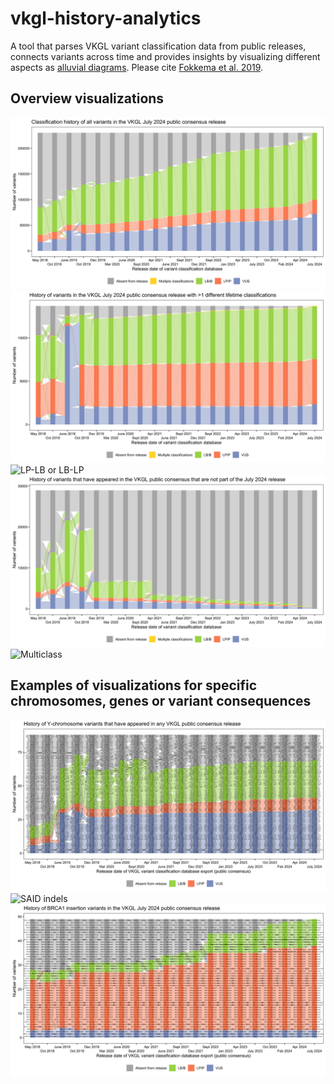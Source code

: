 # vkgl-history-analytics
A tool that parses VKGL variant classification data from public releases, connects variants across time and provides insights by visualizing different aspects as [alluvial diagrams](https://en.wikipedia.org/wiki/Alluvial_diagram).
Please cite [Fokkema et al. 2019](https://doi.org/10.1002/humu.23896).

## Overview visualizations
![Latest release](img/vkgl-july2024.png)
![More than 1 class](img/vkgl-july2024-gt1clsf.png)
![LP-LB or LB-LP](img/vkgl-july2024-lp-lb-trans.png)
![Not in latest](img/vkgl-notinjuly2024.png)
![Multiclass](img/vkgl-july2024-multiclass.png)

## Examples of visualizations for specific chromosomes, genes or variant consequences
![Y chromosome](img/vkgl-july2024-y.png)
![SAID indels](img/vkgl-july2024-said-indels.png)
![BRCA1 insertions](img/vkgl-july2024-brca1-ins.png)
